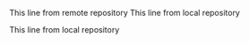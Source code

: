 This line from remote repository
This line from local repository


 This line from local repository

